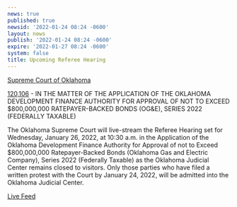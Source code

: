 ```yaml
---
news: true
published: true
newsid: '2022-01-24 08:24 -0600'
layout: news
publish: '2022-01-24 08:24 -0600'
expire: '2022-01-27 08:24 -0600'
system: false
title: Upcoming Referee Hearing
---
```

<u>Supreme Court of Oklahoma</u>

[120,106](http://www.oscn.net/dockets/GetCaseInformation.aspx?db=appellate&number=120106) - IN THE MATTER OF THE APPLICATION OF THE OKLAHOMA DEVELOPMENT FINANCE AUTHORITY FOR APPROVAL OF NOT TO EXCEED $800,000,000 RATEPAYER-BACKED BONDS (OG&E), SERIES 2022 (FEDERALLY TAXABLE)

The Oklahoma Supreme Court will live-stream the Referee Hearing set for Wednesday, January 26, 2022, at 10:30 a.m. in the Application of the Oklahoma Development Finance Authority for Approval of not to Exceed $800,000,000 Ratepayer-Backed Bonds (Oklahoma Gas and Electric Company), Series 2022 (Federally Taxable) as the Oklahoma Judicial Center remains closed to visitors. Only those parties who have filed a written protest with the Court by January 24, 2022, will be admitted into the Oklahoma Judicial Center.

[Live Feed](https://vimeo.com/668798997)
